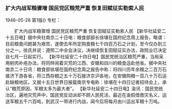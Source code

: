 ### 扩大内战军粮骤增  国民党区粮荒严重  恢复田赋征实勒索人民

1946-05-28
第1版()
专栏：

　　扩大内战军粮骤增
    国民党区粮荒严重
    恢复田赋征实勒索人民
    【新华社延安二十五日电】据中央社南京二十日电：粮食部部长徐堪在国府纪念周上报告，略谓：目前粮食问题甚为艰苦，遂使去年所定购食粮七千四百万石之计划，至今仅办到三分之一。徐氏并说：遵照二中全会决议，决继续恢复田赋征实办法，政院业已决定自七月一日起实行。
    【新华社延安二十四日电】国民党统治区粮荒严重，当局采用剜肉补疮办法，将同样闹着灾荒的江西、安徽和四川的粮食运赴他省。据中央社南京二十日讯：粮食部徐堪在国府纪念周之报告中称：将四川历年余粮之二百万石接济下游各省，将江西存粮之五十万石接济京沪各地，在安徽购粮一百八十万石运赴缺粮地区。又据十五日世界日报载南京专电称：徐堪在十四日记者招待会上，承认“粮荒原因，军粮太多为最大者”。
    【新华社延安二十四日电】渝讯：国民党统治区，遍地灾荒声中，国民党反动派却不顾人民死活，最近在渝假借救灾名义，运送军粮五千六百吨，到武汉一带进行内战，闻今后将每月由川运出军粮十万吨。
